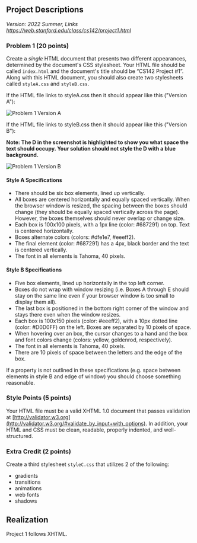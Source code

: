 ## Project Descriptions

*Version: 2022 Summer, Links https://web.stanford.edu/class/cs142/project1.html* 

### Problem 1 (20 points)

Create a *single* HTML document that presents two different appearances, determined by the document's CSS stylesheet. Your HTML file should be called `index.html` and the document's title should be “CS142 Project #1”. Along with this HTML document, you should also create two stylesheets called `styleA.css` and `styleB.css`.

If the HTML file links to styleA.css then it should appear like this ("Version A"):

![Problem 1 Version A](../../../GitHub/FigureBed/project1versionA.png)

If the HTML file links to styleB.css then it should appear like this ("Version B"):

**Note: The D in the screenshot is highlighted to show you what space the text should occupy. Your solution should not style the D with a blue background.**

![Problem 1 Version B](../../../GitHub/FigureBed/project1versionB.png)

#### Style A Specifications

- There should be six box elements, lined up vertically.
- All boxes are centered horizontally and equally spaced vertically. When the browser window is resized, the spacing between the boxes should change (they should be equally spaced vertically across the page). However, the boxes themselves should never overlap or change size.
- Each box is 100x100 pixels, with a 1px line (color: #687291) on top. Text is centered horizontally.
- Boxes alternate colors (colors: #dfe1e7, #eeeff2).
- The final element (color: #687291) has a 4px, black border and the text is centered vertically.
- The font in all elements is Tahoma, 40 pixels.

#### Style B Specifications

- Five box elements, lined up horizontally in the top left corner.
- Boxes do not wrap with window resizing (i.e. Boxes A through E should stay on the same line even if your browser window is too small to display them all).
- The last box is positioned in the bottom right corner of the window and stays there even when the window resizes.
- Each box is 100x150 pixels (color: #eeeff2), with a 10px dotted line (color: #D0D0FF) on the left. Boxes are separated by 10 pixels of space.
- When hovering over an box, the cursor changes to a hand and the box and font colors change (colors: yellow, goldenrod, respectively).
- The font in all elements is Tahoma, 40 pixels.
- There are 10 pixels of space between the letters and the edge of the box.

If a property is not outlined in these specifications (e.g. space between elements in style B and edge of window) you should choose something reasonable.

### Style Points (5 points)

Your HTML file must be a valid XHTML 1.0 document that passes validation at [http://validator.w3.org](http://validator.w3.org/#validate_by_input+with_options). In addition, your HTML and CSS must be clean, readable, properly indented, and well-structured.

### Extra Credit (2 points)

Create a third stylesheet `styleC.css` that utilizes 2 of the following:

- gradients
- transitions
- animations
- web fonts
- shadows

## Realization

Project 1 follows XHTML. 